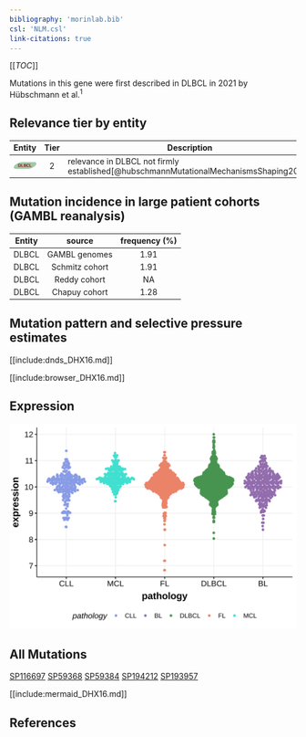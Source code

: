 ```yaml
---
bibliography: 'morinlab.bib'
csl: 'NLM.csl'
link-citations: true
---
```

[[_TOC_]]

Mutations in this gene were first described in DLBCL in 2021 by Hübschmann et al.<sup>1</sup>


## Relevance tier by entity

|Entity|Tier|Description                              |
|:------:|:----:|-----------------------------------------|
|![DLBCL](images/icons/DLBCL_tier2.png) |2   |relevance in DLBCL not firmly established[@hubschmannMutationalMechanismsShaping2021]|

## Mutation incidence in large patient cohorts (GAMBL reanalysis)

|Entity|source        |frequency (%)|
|:------:|:--------------:|:-------------:|
|DLBCL |GAMBL genomes |1.91         |
|DLBCL |Schmitz cohort|1.91         |
|DLBCL |Reddy cohort  |  NA         |
|DLBCL |Chapuy cohort |1.28         |

## Mutation pattern and selective pressure estimates

[[include:dnds_DHX16.md]]




[[include:browser_DHX16.md]]

## Expression
![](images/gene_expression/DHX16_by_pathology.svg)

## All Mutations

[SP116697](https://www.bcgsc.ca/downloads/morinlab/GAMBL/MALY/SP116697.html)
[SP59368](https://www.bcgsc.ca/downloads/morinlab/GAMBL/MALY/SP59368.html)
[SP59384](https://www.bcgsc.ca/downloads/morinlab/GAMBL/MALY/SP59384.html)
[SP194212](https://www.bcgsc.ca/downloads/morinlab/GAMBL/MALY/SP194212.html)
[SP193957](https://www.bcgsc.ca/downloads/morinlab/GAMBL/MALY/SP193957.html)

[[include:mermaid_DHX16.md]]

## References


<!-- ORIGIN: hubschmannMutationalMechanismsShaping2021b -->
<!-- DLBCL: hubschmannMutationalMechanismsShaping2021b -->
